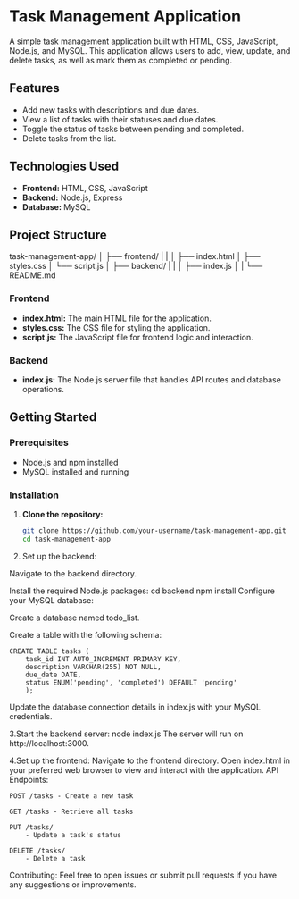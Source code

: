 # Task Management Application

A simple task management application built with HTML, CSS, JavaScript, Node.js, and MySQL. This application allows users to add, view, update, and delete tasks, as well as mark them as completed or pending.

## Features

- Add new tasks with descriptions and due dates.
- View a list of tasks with their statuses and due dates.
- Toggle the status of tasks between pending and completed.
- Delete tasks from the list.

## Technologies Used

- **Frontend:** HTML, CSS, JavaScript
- **Backend:** Node.js, Express
- **Database:** MySQL

## Project Structure
task-management-app/
│
├── frontend/
| |
│ ├── index.html
│ ├── styles.css
│ └── script.js
│
├── backend/
| | 
│ ├── index.js
│
|
└── README.md

### Frontend

- **index.html:** The main HTML file for the application.
- **styles.css:** The CSS file for styling the application.
- **script.js:** The JavaScript file for frontend logic and interaction.

### Backend

- **index.js:** The Node.js server file that handles API routes and database operations.

## Getting Started

### Prerequisites

- Node.js and npm installed
- MySQL installed and running

### Installation

1. **Clone the repository:**

   ```bash
   git clone https://github.com/your-username/task-management-app.git
   cd task-management-app

2. Set up the backend:

  Navigate to the backend directory.

  Install the required Node.js packages:
    cd backend
    npm install
    Configure your MySQL database:

Create a database named todo_list.

Create a table with the following schema:

    CREATE TABLE tasks (
        task_id INT AUTO_INCREMENT PRIMARY KEY,
        description VARCHAR(255) NOT NULL,
        due_date DATE,
        status ENUM('pending', 'completed') DEFAULT 'pending'
        );
  Update the database connection details in index.js with your MySQL credentials.

3.Start the backend server:
          node index.js
    The server will run on http://localhost:3000.

4.Set up the frontend:
       Navigate to the frontend directory.
       Open index.html in your preferred web browser to view and interact with the application.
API Endpoints:

    POST /tasks - Create a new task
    
    GET /tasks - Retrieve all tasks
    
    PUT /tasks/
        - Update a task's status
        
    DELETE /tasks/
        - Delete a task
        
Contributing:
    Feel free to open issues or submit pull requests if you have any suggestions or improvements.
